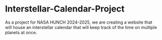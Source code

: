 # Interstellar-Calendar-Project
As a project for NASA HUNCH 2024-2025, we are creating a website that will house an interstellar calendar that will keep track of the time on multiple planets at once.
